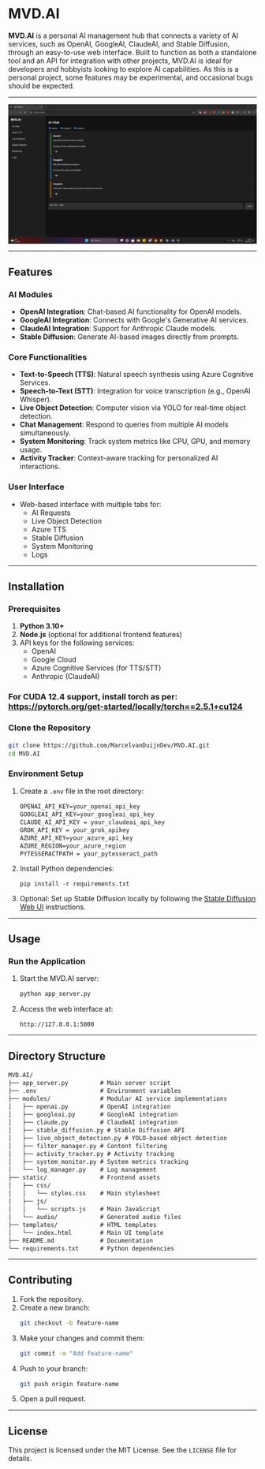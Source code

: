﻿# MVD.AI

**MVD.AI**  is a personal AI management hub that connects a variety of AI services, such as OpenAI, GoogleAI, ClaudeAI, and Stable Diffusion, through an easy-to-use web interface. Built to function as both a standalone tool and an API for integration with other projects, MVD.AI is ideal for developers and hobbyists looking to explore AI capabilities. As this is a personal project, some features may be experimental, and occasional bugs should be expected.

---

<img align="center" src="https://raw.githubusercontent.com/MarcelvanDuijnDev/MVD.AI/refs/heads/main/other/interface_example.png">

---

## **Features**

### **AI Modules**
- **OpenAI Integration**: Chat-based AI functionality for OpenAI models.
- **GoogleAI Integration**: Connects with Google's Generative AI services.
- **ClaudeAI Integration**: Support for Anthropic Claude models.
- **Stable Diffusion**: Generate AI-based images directly from prompts.

### **Core Functionalities**
- **Text-to-Speech (TTS)**: Natural speech synthesis using Azure Cognitive Services.
- **Speech-to-Text (STT)**: Integration for voice transcription (e.g., OpenAI Whisper).
- **Live Object Detection**: Computer vision via YOLO for real-time object detection.
- **Chat Management**: Respond to queries from multiple AI models simultaneously.
- **System Monitoring**: Track system metrics like CPU, GPU, and memory usage.
- **Activity Tracker**: Context-aware tracking for personalized AI interactions.

### **User Interface**
- Web-based interface with multiple tabs for:
  - AI Requests
  - Live Object Detection
  - Azure TTS
  - Stable Diffusion
  - System Monitoring
  - Logs

---

## **Installation**

### **Prerequisites**
1. **Python 3.10+**
2. **Node.js** (optional for additional frontend features)
3. API keys for the following services:
   - OpenAI
   - Google Cloud
   - Azure Cognitive Services (for TTS/STT)
   - Anthropic (ClaudeAI)

### For CUDA 12.4 support, install torch as per: https://pytorch.org/get-started/locally/torch==2.5.1+cu124

### **Clone the Repository**
```bash
git clone https://github.com/MarcelvanDuijnDev/MVD.AI.git
cd MVD.AI
```

### **Environment Setup**
1. Create a `.env` file in the root directory:
   ```
   OPENAI_API_KEY=your_openai_api_key
   GOOGLEAI_API_KEY=your_googleai_api_key
   CLAUDE_AI_API_KEY = your_claudeai_api_key
   GROK_API_KEY = your_grok_apikey
   AZURE_API_KEY=your_azure_api_key
   AZURE_REGION=your_azure_region
   PYTESSERACTPATH = your_pytesseract_path
   ```

2. Install Python dependencies:
   ```
   pip install -r requirements.txt
   ```

3. Optional: Set up Stable Diffusion locally by following the [Stable Diffusion Web UI](https://github.com/AUTOMATIC1111/stable-diffusion-webui) instructions.


---

## **Usage**

### **Run the Application**
1. Start the MVD.AI server:
   ```bash
   python app_server.py
   ```
2. Access the web interface at:
   ```
   http://127.0.0.1:5000
   ```

---

## **Directory Structure**
```
MVD.AI/
├── app_server.py         # Main server script
├── .env                  # Environment variables
├── modules/              # Modular AI service implementations
│   ├── openai.py         # OpenAI integration
│   ├── googleai.py       # GoogleAI integration
│   ├── claude.py         # ClaudeAI integration
│   ├── stable_diffusion.py # Stable Diffusion API
│   ├── live_object_detection.py # YOLO-based object detection
│   ├── filter_manager.py # Content filtering
│   ├── activity_tracker.py # Activity tracking
│   ├── system_monitor.py # System metrics tracking
│   └── log_manager.py    # Log management
├── static/               # Frontend assets
│   ├── css/
│   │   └── styles.css    # Main stylesheet
│   ├── js/
│   │   └── scripts.js    # Main JavaScript
│   └── audio/            # Generated audio files
├── templates/            # HTML templates
│   └── index.html        # Main UI template
├── README.md             # Documentation
└── requirements.txt      # Python dependencies
```

---

## **Contributing**
1. Fork the repository.
2. Create a new branch:
   ```bash
   git checkout -b feature-name
   ```
3. Make your changes and commit them:
   ```bash
   git commit -m "Add feature-name"
   ```
4. Push to your branch:
   ```bash
   git push origin feature-name
   ```
5. Open a pull request.

---

## **License**
This project is licensed under the MIT License. See the `LICENSE` file for details.
